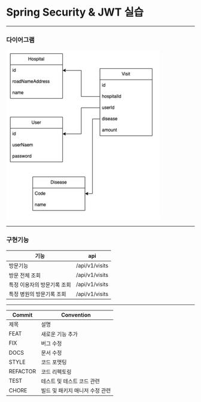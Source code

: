 # Spring Security & JWT 실습

---

### 다이어그램

![img.png](img.png)

---
### 구현기능
| 기능              | api |
|-----------------|-----|
| 방문기능            |/api/v1/visits|
| 방문 전체 조회        |/api/v1/visits|
| 특정 이용자의 방문기록 조회 |/api/v1/visits|
| 특정 병원의 방문기록 조회  |/api/v1/visits|


---
| Commit   |Convention|
|----------|---|
| 제목       |설명|
| FEAT     |새로운 기능 추가|
| FIX      |버그 수정|
| DOCS     |문서 수정|
| STYLE    |코드 포맷팅|
| REFACTOR |코드 리펙토링|
| TEST     |테스트 및 테스트 코드 관련|
| CHORE    |빌드 및 패키지 매니저 수정 관련|